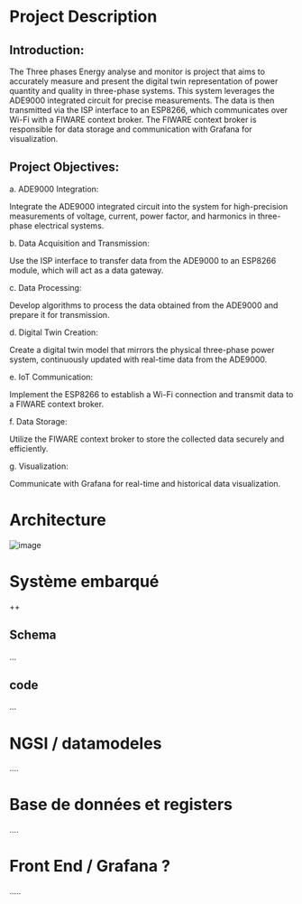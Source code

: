 
# Project Description

## Introduction:
The Three phases Energy analyse and monitor is project that aims to accurately measure and present the digital twin representation of power quantity and quality in three-phase systems. This system leverages the ADE9000 integrated circuit for precise measurements. The data is then transmitted via the ISP interface to an ESP8266, which communicates over Wi-Fi with a FIWARE context broker. The FIWARE context broker is responsible for data storage and communication with Grafana for visualization.

## Project Objectives:
a. ADE9000 Integration:

Integrate the ADE9000 integrated circuit into the system for high-precision measurements of voltage, current, power factor, and harmonics in three-phase electrical systems.

b. Data Acquisition and Transmission:

Use the ISP interface to transfer data from the ADE9000 to an ESP8266 module, which will act as a data gateway.

c. Data Processing:

Develop algorithms to process the data obtained from the ADE9000 and prepare it for transmission.

d. Digital Twin Creation:

Create a digital twin model that mirrors the physical three-phase power system, continuously updated with real-time data from the ADE9000.

e. IoT Communication:

Implement the ESP8266 to establish a Wi-Fi connection and transmit data to a FIWARE context broker.

f. Data Storage:

Utilize the FIWARE context broker to store the collected data securely and efficiently.

g. Visualization:

Communicate with Grafana for real-time and historical data visualization.


# Architecture

![image](https://github.com/FiwareAtSupCom/3P_nrj_monitor/assets/93084127/8d696b53-4b43-4abd-801d-2c5109747c3d)

# Système embarqué
++
## Schema
...
## code
...
# NGSI / datamodeles 
....
# Base de données et registers
....
# Front End / Grafana ?
.....


